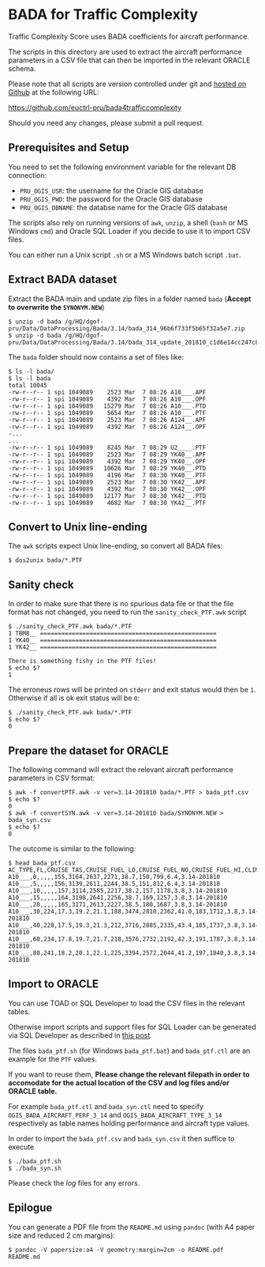 # BADA for Traffic Complexity

Traffic Complexity Score uses BADA coefficients for aircraft performance.

The scripts in this directory are used to extract the aircraft performance
parameters in a CSV file that can then be imported in the relevant ORACLE schema.

Please note that all scripts are version controlled under git and
[hosted on Github][repo] at the following URL:

https://github.com/euctrl-pru/bada4trafficcomplexity

Should you need any changes, please submit a pull request.

## Prerequisites and Setup

You need to set the following environment variable for the relevant DB connection:

* `PRU_OGIS_USR`: the username for the Oracle GIS database
* `PRU_OGIS_PWD`: the password for the Oracle GIS database
* `PRU_OGIS_DBNAME`: the databse name for the Oracle GIS database

The scripts also rely on running versions of `awk`, `unzip`,
a shell (`bash` or MS Windows `cmd`) and Oracle SQL Loader if you decide
to use it to import CSV files.

You can either run a Unix script `.sh` or a MS Windows batch script `.bat`.

## Extract BADA dataset

Extract the BADA main and update zip files in a folder named `bada` (**Accept to overwrite the `SYNONYM.NEW`**)

```shell
$ unzip -d bada /g/HQ/dgof-pru/Data/DataProcessing/Bada/3.14/bada_314_96b6f733f5b65f32a5e7.zip
$ unzip -d bada /g/HQ/dgof-pru/Data/DataProcessing/Bada/3.14/bada_314_update_201810_c1d6e14cc247c8f5b6f6.zip
```


The `bada` folder should now contains a set of files like:

```shell
$ ls -l bada/
$ ls -l bada
total 10045
-rw-r--r-- 1 spi 1049089    2523 Mar  7 08:26 A10___.APF
-rw-r--r-- 1 spi 1049089    4392 Mar  7 08:26 A10___.OPF
-rw-r--r-- 1 spi 1049089   15279 Mar  7 08:26 A10___.PTD
-rw-r--r-- 1 spi 1049089    5654 Mar  7 08:26 A10___.PTF
-rw-r--r-- 1 spi 1049089    2523 Mar  7 08:26 A124__.APF
-rw-r--r-- 1 spi 1049089    4392 Mar  7 08:26 A124__.OPF
-...
...
-rw-r--r-- 1 spi 1049089    8245 Mar  7 08:29 U2____.PTF
-rw-r--r-- 1 spi 1049089    2523 Mar  7 08:29 YK40__.APF
-rw-r--r-- 1 spi 1049089    4392 Mar  7 08:29 YK40__.OPF
-rw-r--r-- 1 spi 1049089   10626 Mar  7 08:29 YK40__.PTD
-rw-r--r-- 1 spi 1049089    4196 Mar  7 08:30 YK40__.PTF
-rw-r--r-- 1 spi 1049089    2523 Mar  7 08:30 YK42__.APF
-rw-r--r-- 1 spi 1049089    4392 Mar  7 08:30 YK42__.OPF
-rw-r--r-- 1 spi 1049089   12177 Mar  7 08:30 YK42__.PTD
-rw-r--r-- 1 spi 1049089    4682 Mar  7 08:30 YK42__.PTF
```

## Convert to Unix line-ending

The `awk` scripts expect Unix line-ending, so convert all BADA files:

```shell
$ dos2unix bada/*.PTF
```


## Sanity check

In order to make sure that there is no spurious data file or
that the file format has not changed, you need to run the
`sanity_check_PTF.awk` script

```shell
$ ./sanity_check_PTF.awk bada/*.PTF
1 TBM8__ ==================================================
1 YK40__ ==================================================
1 YK42__ ==================================================

There is something fishy in the PTF files!
$ echo $?
1
```

The erroneus rows will be printed on `stderr` and exit status would then be `1`.
Otherwise if all is ok exit status will be `0`:

```shell
$ ./sanity_check_PTF.awk bada/*.PTF
$ echo $?
0
```

## Prepare the dataset for ORACLE

The following command will extract the relevant aircraft performance
parameters in CSV format:

```shell
$ awk -f convertPTF.awk -v ver=3.14-201810 bada/*.PTF > bada_ptf.csv
$ echo $?
0
$ awk -f convertSYN.awk -v ver=3.14-201810 bada/SYNONYM.NEW > bada_syn.csv
$ echo $?
0
```

The outcome is similar to the following:

```shell
$ head bada_ptf.csv
AC_TYPE,FL,CRUISE_TAS,CRUISE_FUEL_LO,CRUISE_FUEL_NO,CRUISE_FUEL_HI,CLIMB_TAS,CLIMB_ROCD_LO,CLIMB_ROCD_NO,CLIMB_ROCD_HI,CLIMB_FUEL_NO,DESCENT_TAS,DESCENT_ROCD_NO,DESCENT_FUEL_NO,BADA_VERSION
A10___,0,,,,,155,3164,2637,2271,38.7,150,799,6.4,3.14-201810
A10___,5,,,,,156,3139,2611,2244,38.5,151,812,6.4,3.14-201810
A10___,10,,,,,157,3114,2585,2217,38.2,157,1178,3.8,3.14-201810
A10___,15,,,,,164,3198,2641,2256,38.7,169,1257,3.8,3.14-201810
A10___,20,,,,,165,3171,2613,2227,38.5,180,1687,3.8,3.14-201810
A10___,30,224,17.3,19.2,21.1,188,3474,2810,2362,41.0,183,1712,3.8,3.14-201810
A10___,40,228,17.5,19.3,21.3,212,3716,2885,2335,43.4,185,1737,3.8,3.14-201810
A10___,60,234,17.8,19.7,21.7,218,3576,2732,2192,42.3,191,1787,3.8,3.14-201810
A10___,80,241,18.2,20.1,22.1,225,3394,2572,2044,41.2,197,1840,3.8,3.14-201810
```

## Import to ORACLE

You can use TOAD or SQL Developer to load the CSV files in the relevant tables.

Otherwise import scripts and support files for SQL Loader can be generated via
SQL Developer as described in [this post][sqlldr].

The files `bada_ptf.sh` (for Windows `bada_ptf.bat`) and `bada_ptf.ctl` are
an example for the `PTF` values.

If you want to reuse them, **Please change the relevant filepath in order to
accomodate for the actual location of the CSV and log files and/or ORACLE table.**

For example `bada_ptf.ctl` and `bada_syn.ctl` need to specify `OGIS_BADA_AIRCRAFT_PERF_3_14` and `OGIS_BADA_AIRCRAFT_TYPE_3_14` respectively as table names holding performance and aircraft type values.

In order to import the `bada_ptf.csv`  and `bada_syn.csv` it then suffice to execute

```shell
$ ./bada_ptf.sh
$ ./bada_syn.sh
```

Please check the *log* files for any errors.

## Epilogue

You can generate a PDF file from the `README.md` using `pandoc` (with A4 paper size
and reduced 2 cm margins):

```shell
$ pandoc -V papersize:a4 -V geometry:margin=2cm -o README.pdf README.md
```

[repo]: <https://github.com/euctrl-pru/bada4trafficcomplexity> "BADA scripts repo"
[sqlldr]: <http://www.thatjeffsmith.com/archive/2012/08/using-oracle-sql-developer-to-setup-sqlloader-runs/> "Generate SQL Loader script"
